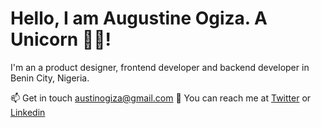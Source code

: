 # Hello, I am Augustine Ogiza. A Unicorn 👋🎉!

I'm an a product designer, frontend developer and backend developer in Benin City, Nigeria.



📫 Get in touch [austinogiza@gmail.com](austinogiza@gmail.com)
📧 You can reach me at [Twitter](https://twitter.com/austinogiza) or [Linkedin](https://www.linkedin.com/in/augustine-ogiza-b1730691/)